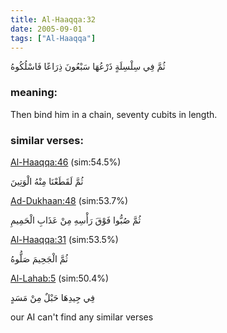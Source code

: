 ```yaml
---
title: Al-Haaqqa:32
date: 2005-09-01
tags: ["Al-Haaqqa"]
---
```

ثُمَّ فِي سِلْسِلَةٍ ذَرْعُهَا سَبْعُونَ ذِرَاعًا فَاسْلُكُوهُ
### meaning: 
Then bind him in a chain, seventy cubits in length.
### similar verses: 

[Al-Haaqqa:46](/69/46) (sim:54.5%)

ثُمَّ لَقَطَعْنَا مِنْهُ الْوَتِينَ

[Ad-Dukhaan:48](/44/48) (sim:53.7%)

ثُمَّ صُبُّوا فَوْقَ رَأْسِهِ مِنْ عَذَابِ الْحَمِيمِ

[Al-Haaqqa:31](/69/31) (sim:53.5%)

ثُمَّ الْجَحِيمَ صَلُّوهُ

[Al-Lahab:5](/111/5) (sim:50.4%)

فِي جِيدِهَا حَبْلٌ مِنْ مَسَدٍ

our AI can't find any similar verses
